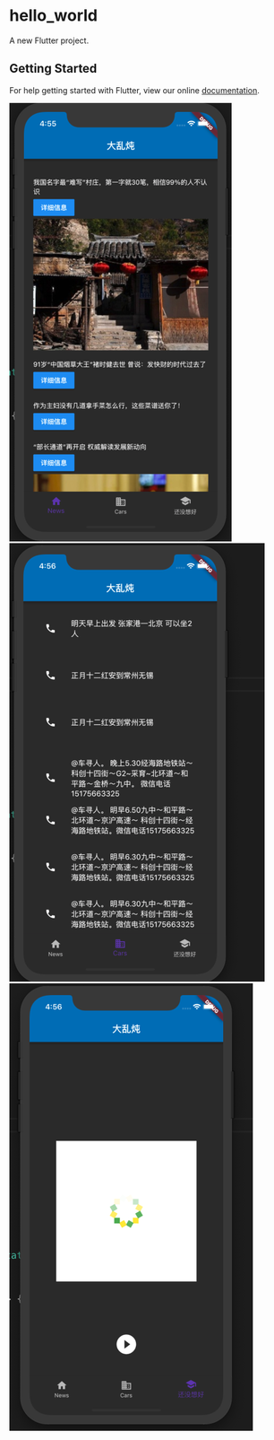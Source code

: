 # hello_world

A new Flutter project.

## Getting Started

For help getting started with Flutter, view our online
[documentation](https://flutter.io/).

![Image text](https://github.com/shijianzhong/MyfirstFlutter/blob/master/img/WX20190305-165559.png)
![Image text](https://github.com/shijianzhong/MyfirstFlutter/blob/master/img/WX20190305-165620.png)
![Image text](https://github.com/shijianzhong/MyfirstFlutter/blob/master/img/WX20190305-165636.png)
